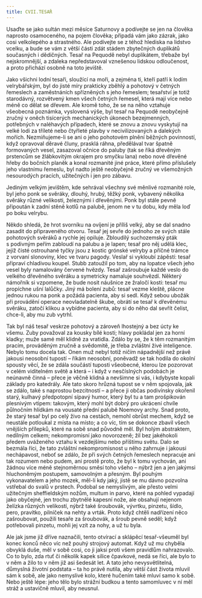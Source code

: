 ```yaml
---
title: CVII.TESAŘ
---
```


Usaďte se jako sultán mezi měsíce Saturnovy a podívejte se jen na člověka naprosto osamoceného, na pojem člověka; připadá vám jako zázrak, jako cosi velkolepého a strastného. Ale podívejte se z téhož hlediska na lidstvo vcelku, a bude se vám z větší části zdát stádem zbytečných duplikátů současných i dědičných. Tesař na Pequodě nebyl duplikátem, třebaže byl nejskromnější, a zdaleka nepředstavoval vznešenou lidskou odloučenost, a proto přichází osobně na toto jeviště.

Jako všichni lodní tesaři, sloužící na moři, a zejména ti, kteří patří k lodím velrybářským, byl do jisté míry prakticky zběhlý a pohotový v četných řemeslech a zaměstnáních spřízněných s jeho řemeslem; tesařství je totiž starodávný, rozvětvený kmen všech četných řemesel, která mají více nebo méně co dělat se dřevem. Ale kromě toho, že se na něho vztahuje všeobecná poznámka, vyslovená výše, byl tesař na Pequodě neobyčejně zručný v oněch tisícerých mechanických úkonech bezejmenných, potřebných v naléhavých případech, které se znovu a znovu vyskytují na velké lodi za tříleté nebo čtyřleté plavby v necivilizovaných a dalekých mořích. Nezmiňujeme-li se ani o jeho pohotovém plnění běžných povinností, když opravoval děravé čluny, prasklá ráhna, předělával tvar špatně formovaných vesel, zasazoval očnice do paluby (tak se říká dřevěným prstencům se žlábkovitým okrajem pro smyčku lana) nebo nové dřevěné hřeby do bočních planěk a konal rozmanité jiné práce, které přímo příslušely jeho vlastnímu řemeslu, byl nadto ještě neobyčejně zručný ve všemožných nesourodých pracích, užitečných i jen pro zábavu.

Jediným velkým jevištěm, kde sehrával všechny své měnlivé rozmanité role, byl jeho ponk se svěráky, dlouhý, hrubý, těžký ponk, vybavený několika svěráky různé velikosti, železnými i dřevěnými. Ponk byl stále pevně připoután k zadní stěně kotlů na palubě, jenom ne v tu dobu, kdy měla loď po boku velrybu.

Někdo shledá, že hrot svorníku na ovíjení je příliš velký, aby se dal snadno zasadit do připraveného otvoru. Tesař jej sevře do jednoho ze svých stále pohotových svěráků a rychle jej opiluje. Zbloudilý suchozemský pták s podivným peřím zabloudí na palubu a je lapen; tesař pro něj udělá klec, jejíž čisté ostrouhané tyčky jsou z kostic grónské velryby a příčné trámce z vorvaní slonoviny, klec ve tvaru pagody. Veslař si vykloubí zápěstí: tesař připraví chladivou koupel. Stubb zatoužil po tom, aby na lopatce všech jeho vesel byly namalovány červené hvězdy. Tesař zašroubuje každé veslo do velkého dřevěného svěráku a symetricky namaluje souhvězdí. Některý námořník si vzpomene, že bude nosit náušnice ze žraločí kosti: tesař mu propíchne ušní lalůčky. Jiný má bolení zubů: tesař vezme kleště, plácne jednou rukou na ponk a požádá pacienta, aby si sedl. Když sebou ubožák při provádění operace neovladatelně škube, obrátí se tesař k dřevěnému svěráku, zatočí klikou a vybídne pacienta, aby si do něho dal sevřít čelist, chce-li, aby mu zub vytrhl.

Tak byl náš tesař veskrze pohotový a zároveň lhostejný a bez úcty ke všemu. Zuby považoval za kousky bílé kosti; hlavy pokládal jen za horní kladky; muže samé měl klidně za vratidla. Zdálo by se, že k těm rozmanitým pracím, prováděným zručně a svědomitě, je třeba zvláštní živé inteligence. Nebylo tomu docela tak. Onen muž nebyl totiž ničím nápadnější než právě jakousi neosobní tupostí – říkám neosobní, poněvadž se tak hodila do okolní spousty věcí, že se zdála součástí tuposti všeobecné, kterou lze pozorovat v celém viditelném světě a která – i když v nesčíslných podobách je neúnavně činná – přece je věčně klidná a nevšimne si vás, i kdybyste kopali základy pro katedrály. Ale tato skoro hrůzná tupost se v něm spojovala, jak se zdálo, také s naprostou bezcitností – a přece ji občas podivínsky okořenil starý, kulhavý předpotopní sípavý humor, který byl tu a tam prošpikován plesnivým vtipem: takovým, který mohl být dobrý pro ukrácení chvíle půlnočním hlídkám na vousaté přední palubě Noemovy archy. Snad proto, že starý tesař byl po celý živo na cestách, nemohl obrůst mechem, když se neustále potloukal z místa na místo; a co víc, tím se dokonce zbavil všech vnějších přílepků, které na sobě snad původně měl. Byl holým abstraktem, nedílným celkem; nekompromisní jako novorozeně; žil bez jakéhokoli předem uváženého vztahu k vezdejšímu nebo příštímu světu. Dalo se bezmála říci, že tato zvláštní nekompromisnost u něho zahrnuje i jakousi nechápavost, neboť se zdálo, že při svých četných řemeslech nepracuje ani tak rozumem nebo pudem, ani prostě proto, že byl k tomu vychován, ani žádnou více méně stejnoměrnou směsí toho všeho – nýbrž jen a jen jakýmsi hluchoněmým postupem, samovolným a přesným. Byl pouhým vykonavatelem a jeho mozek, měl-li kdy jaký, jistě se mu dávno pozvolna vstřebal do svalů v prstech. Podobal se nemyslivým, ale přesto velmi užitečným sheffieldským nožům, multum in parvo, které na pohled vypadají jako obyčejné, jen trochu zbytnělé kapesní nože, ale obsahují nejenom želízka různých velikostí, nýbrž také šroubovák, vývrtku, pinzetu, šídlo, pero, pravítko, pilníček na nehty a vrták. Proto když chtěli nadřízení něco zašroubovat, použili tesaře za šroubovák, a šroub pevně seděl; když potřebovali pinzetu, mohli jej vzít za nohy, a už tu byla.

Ale jak jsme již dříve naznačili, tento otvírací a sklápěcí tesař-všeuměl byl konec konců něco víc než pouhý strojový automat. Když už mu chyběla obvyklá duše, měl v sobě cosi, co ji jaksi proti všem pravidlům nahrazovalo. Co to bylo, zda rtuť či několik kapek silice čpavkové, nedá se říci, ale bylo to v něm a žilo to v něm již asi šedesát let. A tato jeho nevysvětlitelná, důmyslná životní podstata – ta ho právě nutila, aby větší část života mluvil sám k sobě, ale jako nemyslivé kolo, které hučením také mluví samo k sobě. Nebo ještě lépe: jeho tělo bylo strážní budkou a tento samomluvec v ní měl stráž a ustavičně mluvil, aby neusnul.
